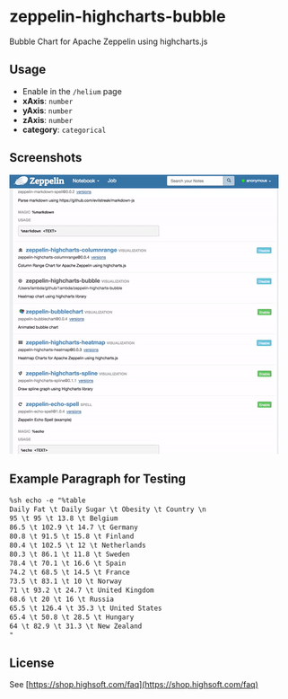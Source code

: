 # zeppelin-highcharts-bubble

Bubble Chart for Apache Zeppelin using highcharts.js

## Usage

- Enable in the `/helium` page
- **xAxis**: `number`
- **yAxis**: `number`
- **zAxis**: `number`
- **category**: `categorical`

## Screenshots 

![](https://raw.githubusercontent.com/1ambda/zeppelin-highcharts-bubble/master/screenshots/usage.gif)

## Example Paragraph for Testing

```
%sh echo -e "%table
Daily Fat \t Daily Sugar \t Obesity \t Country \n
95 \t 95 \t 13.8 \t Belgium  
86.5 \t 102.9 \t 14.7 \t Germany  
80.8 \t 91.5 \t 15.8 \t Finland  
80.4 \t 102.5 \t 12 \t Netherlands  
80.3 \t 86.1 \t 11.8 \t Sweden  
78.4 \t 70.1 \t 16.6 \t Spain  
74.2 \t 68.5 \t 14.5 \t France  
73.5 \t 83.1 \t 10 \t Norway  
71 \t 93.2 \t 24.7 \t United Kingdom  
68.6 \t 20 \t 16 \t Russia  
65.5 \t 126.4 \t 35.3 \t United States  
65.4 \t 50.8 \t 28.5 \t Hungary  
64 \t 82.9 \t 31.3 \t New Zealand
"
```

## License

See [https://shop.highsoft.com/faq](https://shop.highsoft.com/faq)
